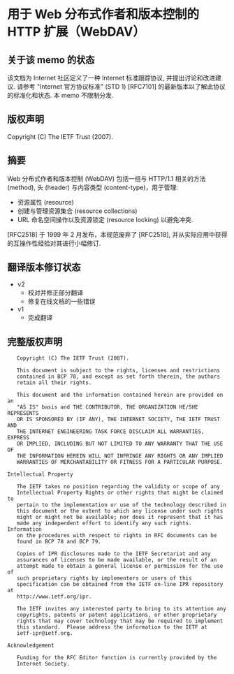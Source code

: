 # 用于 Web 分布式作者和版本控制的 HTTP 扩展（WebDAV）

## 关于该 memo 的状态

该文档为 Internet 社区定义了一种 Internet 标准跟踪协议, 并提出讨论和改进建议.
请参考 "Internet 官方协议标准" (STD 1) [RFC7101] 的最新版本以了解此协议的标准化和状态.
本 memo 不限制分发.

## 版权声明

Copyright (C) The IETF Trust (2007).

## 摘要

Web 分布式作者和版本控制 (WebDAV) 包括一组与 HTTP/1.1 相关的方法 (method),
头 (header) 与内容类型 (content-type)，用于管理:

- 资源属性 (resource)
- 创建与管理资源集合 (resource collections)
- URL 命名空间操作以及资源锁定 (resource locking) 以避免冲突.

[RFC2518] 于 1999 年 2 月发布，本规范废弃了 [RFC2518],
并从实际应用中获得的互操作性经验对其进行小幅修订.

## 翻译版本修订状态

- v2
  - 校对并修正部分翻译
  - 修复在线文档的一些错误
- v1
  - 完成翻译

## 完整版权声明

```text
   Copyright (C) The IETF Trust (2007).

   This document is subject to the rights, licenses and restrictions
   contained in BCP 78, and except as set forth therein, the authors
   retain all their rights.

   This document and the information contained herein are provided on an
   "AS IS" basis and THE CONTRIBUTOR, THE ORGANIZATION HE/SHE REPRESENTS
   OR IS SPONSORED BY (IF ANY), THE INTERNET SOCIETY, THE IETF TRUST AND
   THE INTERNET ENGINEERING TASK FORCE DISCLAIM ALL WARRANTIES, EXPRESS
   OR IMPLIED, INCLUDING BUT NOT LIMITED TO ANY WARRANTY THAT THE USE OF
   THE INFORMATION HEREIN WILL NOT INFRINGE ANY RIGHTS OR ANY IMPLIED
   WARRANTIES OF MERCHANTABILITY OR FITNESS FOR A PARTICULAR PURPOSE.

Intellectual Property

   The IETF takes no position regarding the validity or scope of any
   Intellectual Property Rights or other rights that might be claimed to
   pertain to the implementation or use of the technology described in
   this document or the extent to which any license under such rights
   might or might not be available; nor does it represent that it has
   made any independent effort to identify any such rights.  Information
   on the procedures with respect to rights in RFC documents can be
   found in BCP 78 and BCP 79.

   Copies of IPR disclosures made to the IETF Secretariat and any
   assurances of licenses to be made available, or the result of an
   attempt made to obtain a general license or permission for the use of
   such proprietary rights by implementers or users of this
   specification can be obtained from the IETF on-line IPR repository at
   http://www.ietf.org/ipr.

   The IETF invites any interested party to bring to its attention any
   copyrights, patents or patent applications, or other proprietary
   rights that may cover technology that may be required to implement
   this standard.  Please address the information to the IETF at
   ietf-ipr@ietf.org.

Acknowledgement

   Funding for the RFC Editor function is currently provided by the
   Internet Society.
```
